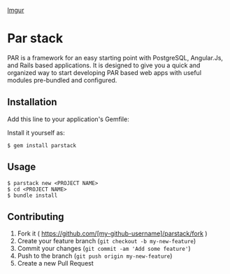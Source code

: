[Imgur](http://i.imgur.com/IGexlX5.png)

# Par stack

PAR is a framework for an easy starting point with PostgreSQL, Angular.Js, and Rails based applications. It is designed to give you a quick and organized way to start developing PAR based web apps with useful modules pre-bundled and configured.

## Installation

Add this line to your application's Gemfile:

Install it yourself as:

    $ gem install parstack

## Usage

    $ parstack new <PROJECT NAME> 
    $ cd <PROJECT NAME>
    $ bundle install 
    
## Contributing

1. Fork it ( https://github.com/[my-github-username]/parstack/fork )
2. Create your feature branch (`git checkout -b my-new-feature`)
3. Commit your changes (`git commit -am 'Add some feature'`)
4. Push to the branch (`git push origin my-new-feature`)
5. Create a new Pull Request
